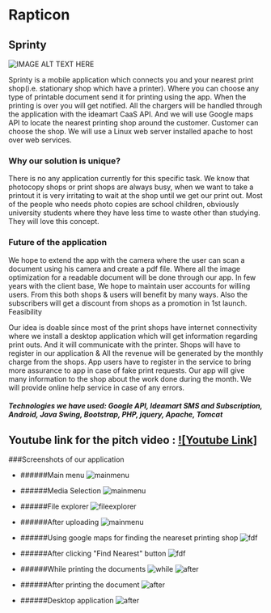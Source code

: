 # Rapticon

## Sprinty

![IMAGE ALT TEXT HERE](http://i66.tinypic.com/2ns7zn5.png)

Sprinty is a mobile application which connects you and your nearest print shop(i.e. stationary shop which have a printer). Where you can choose any type of printable document send it for printing using the app. When the printing is over you will get notified. All the chargers will be handled through the application with the ideamart CaaS API. And we will use Google maps API to locate the nearest printing shop around the customer. Customer can choose the shop. We will use a Linux web server installed apache to host over web services. 

### Why our solution is unique?
There is no any application currently for this specific task. We know that photocopy shops or print shops are always busy, when we want to take a printout it is very irritating to wait at the shop until we get our print out. Most of the people who needs photo copies are school children, obviously university students where they have less time to waste other than studying. They will love this concept. 


### Future of the application
We hope to extend the app with the camera where the user can scan a document using his camera and create a pdf file. Where all the image optimization for a readable document will be done through our app.
In few years with the client base, We hope to maintain user accounts for willing users. From this both shops & users will benefit by many ways. Also the subscribers will get a discount from shops as a promotion in 1st launch.
Feasibility



Our idea is doable since most of the print shops have internet connectivity where we install a desktop application which will get information regarding print outs. And it will communicate with the printer. Shops will have to register in our application & All the revenue will be generated by the monthly charge from the shops. App users have to register in the service to bring more assurance to app in case of fake print requests. Our app will give many information to the shop about the work done during the month. We will provide online help service in case of any errors.


##### Technologies we have used: Google API, Ideamart SMS and Subscription, Android, Java Swing, Bootstrap, PHP, jquery, Apache, Tomcat



## Youtube link for the pitch video : [![Youtube Link]](https://youtu.be/MxCuiBIeHJc)




###Screenshots of our application


- ######Main menu
![mainmenu](https://i.imgsafe.org/c69b1ce.png)


- ######Media Selection
![mainmenu](https://i.imgsafe.org/cddc755.png)


- ######File explorer
![fileexplorer](https://i.imgsafe.org/b2eae20.png)


- ######After uploading
![mainmenu](https://i.imgsafe.org/b34f87d.png)


- ######Using google maps for finding the neareset printing shop
![fdf](https://i.imgsafe.org/bd2b770.png)


- ######After clicking "Find Nearest" button
![fdf](https://i.imgsafe.org/bd9cf71.png)


- ######While printing the documents
![while](https://i.imgsafe.org/bbc4ec1.png)
![after](https://i.imgsafe.org/bc5cc71.png)


- ######After printing the document
![after](https://i.imgsafe.org/38d4ad4.png)


- ######Desktop application 
![after](https://i.imgsafe.org/408fce0.png)
